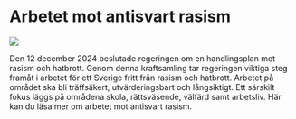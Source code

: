 # Arbetet mot antisvart rasism

![](/contentassets/53107149c47d4de89676d40649ad6e38/framsida-150-px-arbetet-mot-antisvart-rasism-241205.jpg?width=150&quality=85)

Den 12 december 2024 beslutade regeringen om en handlingsplan mot rasism och hatbrott. Genom denna kraftsamling tar regeringen viktiga steg framåt i arbetet för ett Sverige fritt från rasism och hatbrott. Arbetet på området ska bli träffsäkert, utvärderingsbart och långsiktigt. Ett särskilt fokus läggs på områdena skola, rättsväsende, välfärd samt arbetsliv. Här kan du läsa mer om arbetet mot antisvart rasism.
